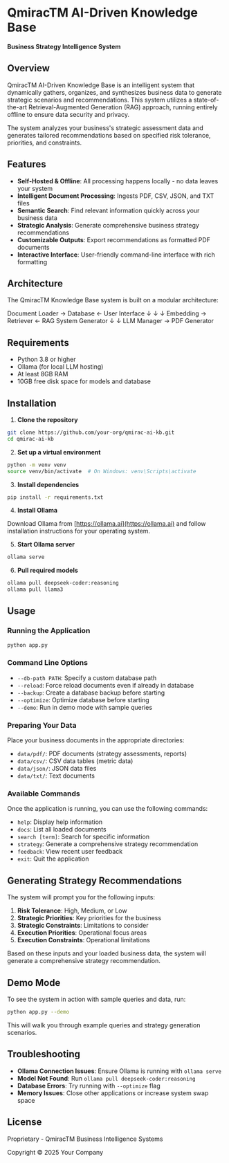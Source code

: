 # QmiracTM AI-Driven Knowledge Base

**Business Strategy Intelligence System**

## Overview

QmiracTM AI-Driven Knowledge Base is an intelligent system that dynamically gathers, organizes, and synthesizes business data to generate strategic scenarios and recommendations. This system utilizes a state-of-the-art Retrieval-Augmented Generation (RAG) approach, running entirely offline to ensure data security and privacy.

The system analyzes your business's strategic assessment data and generates tailored recommendations based on specified risk tolerance, priorities, and constraints.

## Features

- **Self-Hosted & Offline**: All processing happens locally - no data leaves your system
- **Intelligent Document Processing**: Ingests PDF, CSV, JSON, and TXT files
- **Semantic Search**: Find relevant information quickly across your business data
- **Strategic Analysis**: Generate comprehensive business strategy recommendations
- **Customizable Outputs**: Export recommendations as formatted PDF documents
- **Interactive Interface**: User-friendly command-line interface with rich formatting

## Architecture

The QmiracTM Knowledge Base system is built on a modular architecture:

Document Loader → Database  ←  User Interface
      ↓               ↓             ↓
  Embedding   →   Retriever  ←  RAG System
  Generator          ↓             ↓
                LLM Manager  →  PDF Generator

                
## Requirements

- Python 3.8 or higher
- Ollama (for local LLM hosting)
- At least 8GB RAM
- 10GB free disk space for models and database

## Installation

1. **Clone the repository**

```bash
git clone https://github.com/your-org/qmirac-ai-kb.git
cd qmirac-ai-kb
```

2. **Set up a virtual environment**

```bash
python -m venv venv
source venv/bin/activate  # On Windows: venv\Scripts\activate
```

3. **Install dependencies**

```bash
pip install -r requirements.txt
```

4. **Install Ollama**

Download Ollama from [https://ollama.ai](https://ollama.ai) and follow installation instructions for your operating system.

5. **Start Ollama server**

```bash
ollama serve
```

6. **Pull required models**

```bash
ollama pull deepseek-coder:reasoning
ollama pull llama3
```

## Usage

### Running the Application

```bash
python app.py
```

### Command Line Options

- `--db-path PATH`: Specify a custom database path
- `--reload`: Force reload documents even if already in database
- `--backup`: Create a database backup before starting
- `--optimize`: Optimize database before starting
- `--demo`: Run in demo mode with sample queries

### Preparing Your Data

Place your business documents in the appropriate directories:

- `data/pdf/`: PDF documents (strategy assessments, reports)
- `data/csv/`: CSV data tables (metric data)
- `data/json/`: JSON data files
- `data/txt/`: Text documents

### Available Commands

Once the application is running, you can use the following commands:

- `help`: Display help information
- `docs`: List all loaded documents
- `search [term]`: Search for specific information
- `strategy`: Generate a comprehensive strategy recommendation
- `feedback`: View recent user feedback
- `exit`: Quit the application

## Generating Strategy Recommendations

The system will prompt you for the following inputs:

1. **Risk Tolerance**: High, Medium, or Low
2. **Strategic Priorities**: Key priorities for the business
3. **Strategic Constraints**: Limitations to consider
4. **Execution Priorities**: Operational focus areas
5. **Execution Constraints**: Operational limitations

Based on these inputs and your loaded business data, the system will generate a comprehensive strategy recommendation.

## Demo Mode

To see the system in action with sample queries and data, run:

```bash
python app.py --demo
```

This will walk you through example queries and strategy generation scenarios.

## Troubleshooting

- **Ollama Connection Issues**: Ensure Ollama is running with `ollama serve`
- **Model Not Found**: Run `ollama pull deepseek-coder:reasoning`
- **Database Errors**: Try running with `--optimize` flag
- **Memory Issues**: Close other applications or increase system swap space

## License

Proprietary - QmiracTM Business Intelligence Systems

Copyright © 2025 Your Company